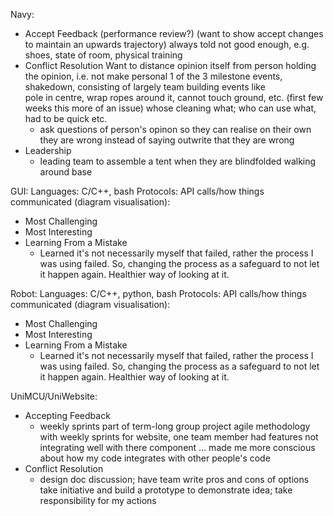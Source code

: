 <!-- SPDX-License-Identifier: zlib-acknowledgement -->
Navy:
- Accept Feedback (performance review?) 
(want to show accept changes to maintain an upwards trajectory)
always told not good enough, e.g. shoes, state of room, physical training
- Conflict Resolution
  Want to distance opinion itself from person holding the opinion, i.e. not make personal
  1 of the 3 milestone events, shakedown, consisting of largely team building events like  
  pole in centre, wrap ropes around it, cannot touch ground, etc. 
  (first few weeks this more of an issue) whose cleaning what; who can use what, had to be quick etc.
  + ask questions of person's opinon so they can realise on their own they are wrong instead of saying outwrite that they are wrong
- Leadership
  + leading team to assemble a tent when they are blindfolded
    walking around base

GUI:
Languages: C/C++, bash
Protocols:
API calls/how things communicated (diagram visualisation):
- Most Challenging
- Most Interesting
- Learning From a Mistake
  + Learned it's not necessarily myself that failed, rather the process I was using failed.
    So, changing the process as a safeguard to not let it happen again.
    Healthier way of looking at it. 

Robot:
Languages: C/C++, python, bash
Protocols:
API calls/how things communicated (diagram visualisation):
- Most Challenging
- Most Interesting
- Learning From a Mistake
  + Learned it's not necessarily myself that failed, rather the process I was using failed.
    So, changing the process as a safeguard to not let it happen again.
    Healthier way of looking at it. 

UniMCU/UniWebsite:
- Accepting Feedback
  + weekly sprints part of term-long group project
    agile methodology with weekly sprints
    for website, one team member had features not integrating well with there component ...
    made me more conscious about how my code integrates with other people's code
- Conflict Resolution
  + design doc discussion; have team write pros and cons of options
    take initiative and build a prototype to demonstrate idea; take responsibility for my actions
